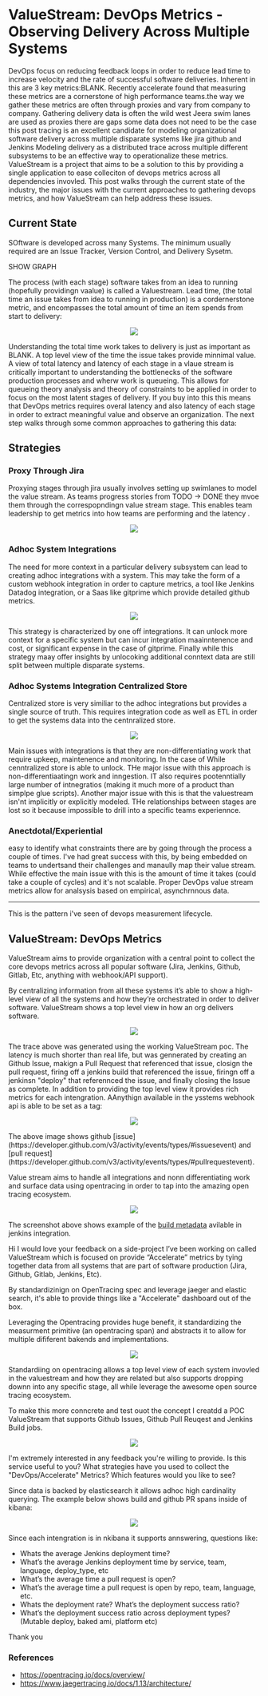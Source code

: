 # ValueStream: DevOps Metrics - Observing Delivery Across Multiple Systems

DevOps focus on reducing feedback loops in order to reduce lead time to increase velocity and the rate of successful software deliveries. Inherent in this are 3 key metrics:BLANK.  Recently accelerate found that measuring these metrics are a cornerstone of high performance teams.the way we gather these metrics are often through proxies and vary from company to company.  Gathering delivery data is often the wild west Jeera swim lanes are used as proxies there are gaps some data does not need to be the case this post tracing is an excellent candidate for modeling organizational software delivery across multiple disparate systems like jira github and Jenkins Modeling delivery as a distributed trace across multiple different subsystems to be an effective way to operationalize these metrics.  ValueStream is a project that aims to be a solution to this by providing a single application to ease colleciton of devops metrics across all dependencies invovled.  This post walks through the current state of the industry, the major issues with the current approaches to gathering devops metrics, and how ValueStream can help address these issues.


## Current State


SOftware is developed across many Systems. The minimum usually required are an Issue Tracker, Version Control, and Delivery Sysetm.  

SHOW GRAPH

The process (with each stage) software takes from an idea to running (hopefully providingn vaalue) is called a Valuestream.  Lead time, (the total time an issue takes from idea to running in production) is a cordernerstone metric, and encompasses the total amount of time an item spends from start to delivery:

<p align="center">
  <img src="static/software_development_components.png">
</p>


Understanding the total time work takes to delivery is just as important as BLANK.  A top level view of the time the issue takes provide minnimal value.  A view of total latency and latency of each stage in a vlaue stream is critically important to understanding the bottlenecks of the software production processes and wherw work is queueing.  This allows for queueing theory analysis and theory of constraints to be applied in order to focus on the most latent stages of delivery.  If you buy into this this means that DevOps metrics requires overal latency and also latency of each stage in order to extract meaningful value and observe an organization.  The next step walks through some common approaches to gathering this data:

## Strategies

### Proxy Through Jira
Proxying stages through jira usually involves setting up swimlanes to model the value stream.  As teams progress stories from TODO -> DONE they mvoe them through the correspopndingn value stream stage.  This enables team leadership to get metrics into how teams are performing and the latency .

<p align="center">
  <img src="static/jira_proxy.png">
</p>

### Adhoc System Integrations

The need for more context in a particular delivery subsystem can lead to creating adhoc integrations with a system.  This may take the form of a custom webhook integration in order to capture metrics, a tool like Jenkins Datadog integration, or a Saas like gitprime which provide detailed github metrics. 

<p align="center">
  <img src="static/adhoc_systems_integrations.png">
</p>

This strategy is characterized by one off integrations.  It can unlock more context for a specific system but can incur integration maainntenence and cost, or significant expense in the case of gitprime.  Finally while this strategy maay offer insights by unlocoking additional conntext data are still split between multiple disparate systems.

### Adhoc Systems Integration Centralized Store

Centralized store is very similiar to the adhoc integrations but provides a single source of truth.  This requires integration code as well as ETL in order to get the systems data into the centnralized store.

<p align="center">
  <img src="static/adhoc_datawarehouse.png">
</p>

Main issues with integrations is that they are non-differentiating work that require upkeep, maintenence and monitoring.  In the case of While cenntralized store is able to unlock.  THe major issue with this approach is non-differentiaatingn work and inngestion.  IT also requires pootenntially large number of intnegratios (making it much more of a product than simplpe glue scripts).  Another major issue with this is that the valuestream isn'nt implicitly or explicitly modeled. THe relationships between stages are lost so it because impossible to drill into a specific teams experiennce.


### Anectdotal/Experiential
easy to identify what constraints there are by going through the process a couple of times.  I've had great success with this, by being embedded on teams to undertsand their challenges and manaully map their value stream.  While effective the main issue with this is the amount of time it takes (could take a couple of cycles) and it's not scalable.  Proper DevOps value stream metrics allow for analsysis based on empirical, asynchrnnous data.

----
This is the pattern i've seen of devops measurement lifecycle. 

## ValueStream: DevOps Metrics

ValueStream aims to provide organization with a central point to collect the core devops metrics across all popular software (Jira, Jenkins, Github, Gitlab, Etc, anything with webhook/API support).

By centralizing information from all these systems it’s able to show a high-level view of all the systems and how they’re orchestrated in order to deliver software.  ValueStream shows a top level view in how an org delivers software.  

<p align="center">
  <img src="static/vaiue_stream_trace_view.png">
</p>

The trace above was generated using the working ValueStream poc. The latency is much shorter than real life, but was gennerated by creating an Github Issue, makign a Pull Request that referenced that issue, closign the pull request, firing off a jenkins build that referenced the issue, firingn off a jenkinsn "deploy" that referennced the issue, and finally closing the Issue as complete.  In addition to providing the top level view it provides rich metrics for each intengration.  AAnythign available in the ysstems webhook api is able to be set as a tag:

<p align="center">
  <img src="static/value_stream_expanded_issue.png">
</p>
The above image shows github [issue](https://developer.github.com/v3/activity/events/types/#issuesevent) and [pull request](https://developer.github.com/v3/activity/events/types/#pullrequestevent).  

Value stream aims to handle all integrations and nonn differentiating work and surface data using opentracing in order to tap into the amazing open tracing ecosystem.

<p align="center">
  <img src="static/value_stream_expanded_deploy.png">
</p>

The screenshot above shows example of the [build metadata](https://github.com/dm03514/statistics-gatherer-plugin/tree/cf7acd6ba061cec95346f8793ae7b53b2d80963a#build) avilable in jenkins integration.

Hi I would love your feedback on a side-project I’ve been working on called ValueStream which is focused on provide “Accelerate” metrics by tying together data from all systems that are part of software production (Jira, Github, Gitlab, Jenkins, Etc).

By standardizinign on OpenTracing spec and leverage jaeger and elastic search, it's able to provide things like a "Accelerate" dashboard out of the box.

Leveraging the Opentracing provides huge benefit, it standardizing the measurment primitive (an opentracing span) and abstracts it to allow for multiple dififerent bakends and implementations.

<p align="center">
  <img src="static/valuestream_arch.png">
</p>


Standardiing on opentracing allows a top level view of each system invovled in the valuestream and how they are related but also supports dropping downn into any specific stage, all while leverage the awesome open source tracing ecosystem.

To make this more conncrete and test ouot the concept I creatdd a POC ValueStream that supports Github Issues, Github Pull Reuqest and Jenkins Build jobs.  

<p align="center">
  <img src="static/poc_arch.png">
</p>



I'm extremely interested in any feedback you're willing to provide.  Is this service useful to you? What strategies have you used to collect the "DevOps/Accelerate" Metrics?  Which features would you like to see? 

Since data is backed by elasticsearch it allows adhoc high cardinality querying. The example below shows build and github PR spans inside of kibana: 


<p align="center">
  <img src="static/kibana_span_overview.png">
</p>

Since each intengration is in nkibana it supports annswering, questions like:
- Whats the average Jenkins deployment time?
- What’s the average Jenkins deployment time by service, team, language, deploy_type, etc
- What’s the average time a pull request is open?
- What’s the average time a pull request is open by repo, team, language, etc.
- Whats the deployment rate? What’s the deployment success ratio?
- What’s the deployment success ratio across deployment types? (Mutable deploy, baked ami, platform etc)


Thank you


### References
- https://opentracing.io/docs/overview/
- https://www.jaegertracing.io/docs/1.13/architecture/

